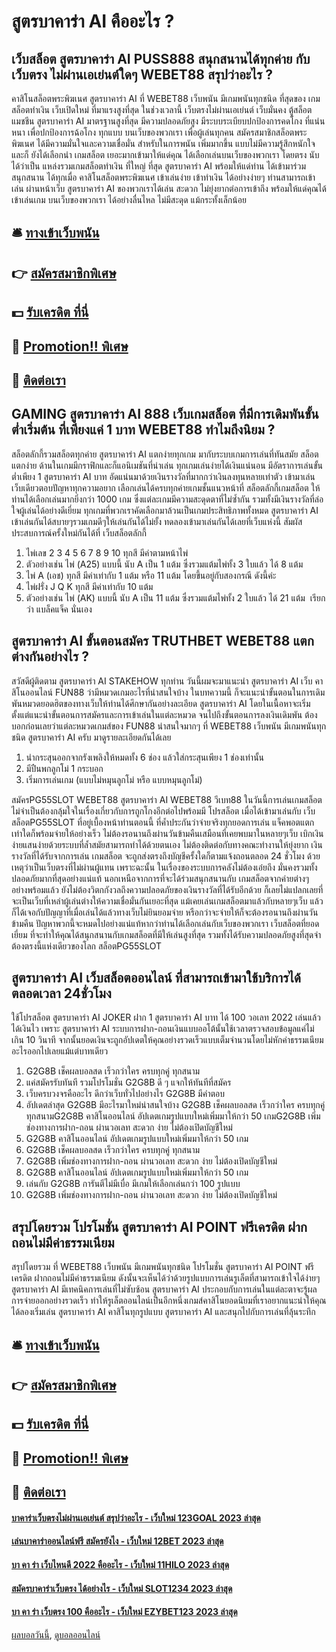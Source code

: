 # สูตรบาคาร่า AI คืออะไร ?
## เว็บสล็อต สูตรบาคาร่า AI PUSS888 สนุกสนานได้ทุกค่าย กับเว็บตรง ไม่ผ่านเอเย่นต์ใดๆ WEBET88 สรุปว่าอะไร ?
คาสิโนสล็อตพระพิฆเนศ สูตรบาคาร่า AI ที่ WEBET88 เว็บพนัน มีเกมพนันทุกชนิด ที่สุดของ เกมสล็อตทำเงิน เว็บเปิดใหม่ ที่มาแรงสูงที่สุด ในช่วงเวลานี้ เว็บตรงไม่ผ่านเอเย่นต์ เว็บมั่นคง ตู้สล็อตแมชชีน สูตรบาคาร่า AI มาตรฐานสูงที่สุด มีความปลอดภัยสูง มีระบบระเบียบปกป้องการคดโกง ที่แน่นหนา เพื่อปกป้องการฉ้อโกง ทุกแบบ บนเว็บของพวกเรา เพื่อผู้เล่นทุกคน สมัครสมาชิกสล็อตพระพิฆเนศ ได้มีความมั่นใจและความเชื่อมั่น สำหรับในการพนัน เพิ่มมากขึ้น แบบไม่มีความรู้สึกหนักใจ และก็ ยังได้เลือกนำ เกมสล็อต เยอะมากเข้ามาให้แด่คุณ ได้เลือกเล่นบนเว็บของพวกเรา โดยตรง นับได้ว่าเป็น แหล่งรวมเกมสล็อตทำเงิน ที่ใหญ่ ที่สุด สูตรบาคาร่า AI พร้อมให้แด่ท่าน ได้เข้ามาร่วมสนุกสนาน ได้ทุกเมื่อ คาสิโนสล็อตพระพิฆเนศ เข้าเล่นง่าย เข้าทำเงิน ได้อย่างง่ายๆ ท่านสามารถเข้าเล่น ผ่านหน้าเว็บ สูตรบาคาร่า AI ของพวกเราได้เล่น สะดวก ไม่ยุ่งยากต่อการเข้าถึง พร้อมให้แด่คุณได้เข้าเล่นเกม บนเว็บของพวกเรา ได้อย่างลื่นไหล ไม่มีสะดุด แม้กระทั้งเล็กน้อย

## 🛎 [ทางเข้าเว็บพนัน](https://bit.ly/3SdLNi2)
## 👉 [สมัครสมาชิกพิเศษ](https://bit.ly/3SdLNi2)
## 💵 [รับเครดิต ที่นี่](https://bit.ly/3dyRKHj)
## 👑 [Promotion!! พิเศษ](https://bit.ly/3dyRKHj)
## 📱 [ติดต่อเรา](https://bit.ly/3dyRKHj)

## GAMING สูตรบาคาร่า AI 888 เว็บเกมสล็อต ที่มีการเดิมพันขั้นต่ำเริ่มต้น ที่เพียงแค่ 1 บาท WEBET88 ทำไมถึงนิยม ?
สล็อตลักกี้รวมสล็อตทุกค่าย สูตรบาคาร่า AI แตกง่ายทุกเกม มากับระบบเกมการเล่นที่ทันสมัย สล็อตแตกง่าย ด้านในเกมมีกราฟิกและก็แอนิเมชันที่น่าเล่น ทุกเกมเล่นง่ายได้เงินแน่นอน มีอัตราการเล่นขั้นต่ำเพียง 1 สูตรบาคาร่า AI บาท อัดแน่นมาด้วยเงินรางวัลที่มากกว่าเงินลงทุนหลายเท่าตัว เข้ามาเล่นเว็บเดียวตอบปัญหาทุกความอยาก เลือกเล่นได้ครบทุกค่ายเกมชั้นแนวหน้าที่ สล็อตลักกี้เกมสล็อต ให้ท่านได้เลือกเล่นมากยิ่งกว่า 1000 เกม ซึ่งแต่ละเกมมีความสะดุดตาที่ไม่ซ้ำกัน รวมทั้งมีเงินรางวัลที่ล่อใจผู้เล่นได้อย่างดีเยี่ยม ทุกเกมที่พวกเราคัดเลือกมาล้วนเป็นเกมประสิทธิภาพทั้งหมด สูตรบาคาร่า AI เข้าเล่นกันได้สบายๆรวมเกมดีๆให้เล่นกันได้ไม่ยั้ง ทดลองเข้ามาเล่นกันได้เลยที่เว็บแห่งนี้ สัมผัสประสบการณ์ครั้งใหม่กันได้ที่ เว็บสล็อตลักกี้
1. ไพ่เลข 2 3 4 5 6 7 8 9 10 ทุกสี มีค่าตามหน้าไพ่
2. ตัวอย่างเช่น ไพ่ (A25) แบบนี้ นับ A เป็น 1 แต้ม ซึ่งรวมแต้มไพ่ทั้ง 3 ใบแล้ว ได้ 8 แต้ม
3. ไพ่ A (เอช) ทุกสี มีค่าเท่ากับ 1 แต้ม หรือ 11 แต้ม โดยขึ้นอยู่กับสองกรณี ดังนี้ค่ะ
4. ไพ่ฝรั่ง J Q K ทุกสี มีค่าเท่ากับ 10 แต้ม
5. ตัวอย่างเช่น ไพ่ (AK) แบบนี้ นับ A เป็น 11 แต้ม ซึ่งรวมแต้มไพ่ทั้ง 2 ใบแล้ว ได้ 21 แต้ม  เรียกว่า แบล็คแจ็ค นั่นเอง

## สูตรบาคาร่า AI ขั้นตอนสมัคร TRUTHBET WEBET88 แตกต่างกันอย่างไร ?
สวัสดีผู้ติดตาม สูตรบาคาร่า AI STAKEHOW ทุกท่าน วันนี้ผมจะมาแนะนำ สูตรบาคาร่า AI เว็บ คาสิโนออนไลน์ FUN88 ว่ามีหมวดเกมอะไรที่น่าสนใจบ้าง ในบทความนี้ ก็จะแนะนำขั้นตอนในการเดิมพันหมวดยอดฮิตของทางเว็บให้ท่านได้ศึกษากันอย่างละเอียด สูตรบาคาร่า AI โดยในเนื้อหาจะเริ่มตั้งแต่แนะนำขั้นตอนการสมัครและการเข้าเล่นในแต่ละหมวด จนไปถึงขั้นตอนการลงเงินเดิมพัน ต้องบอกก่อนเลยว่าแต่ละหมวดเกมส์ของ FUN88 น่าสนใจมากๆ ที่ WEBET88 เว็บพนัน มีเกมพนันทุกชนิด สูตรบาคาร่า AI ครับ มาดูรายละเอียดกันได้เลย
1. นำกระสุนออกจากรังเพลิงให้หมดทั้ง 6 ช่อง แล้วใส่กระสุนเพียง 1 ช่องเท่านั้น
2. มีปืนพกลูกโม่ 1 กระบอก
3. เริ่มการเล่นเกม (แบบไม่หมุนลูกโม่ หรือ แบบหมุนลูกโม่)

สมัครPG55SLOT WEBET88 สูตรบาคาร่า AI WEBET88 วีเบท88 ในวันนี้การเล่นเกมสล็อตไม่จำเป็นต้องกลุ้มใจในเรื่องเกี่ยวกับการถูกโกงอีกต่อไปพร้อมมี โปรสล็อต เมื่อได้เข้ามาเล่นกับ เว็บสล็อตPG55SLOT ที่อยู่เบื้องหน้าท่านตอนนี้ ที่ค้ำประกันว่าจ่ายจริงทุกยอดการเล่น แจ็คพอตแตก เท่าใดก็พร้อมจ่ายให้อย่างเร็ว ไม่ต้องรอนานถึงผ่านวันข้ามคืนเสมือนที่เคยพบมาในหลายๆเว็บ เบิกเงินง่ายแสนง่ายด้วยระบบที่ล้ำสมัยสามารถทำได้ด้วยตนเอง ไม่ต้องติดต่อกับทางคณะทำงานให้ยุ่งยาก เงินรางวัลที่ได้รับจากการเล่น เกมสล็อต จะถูกส่งตรงถึงบัญชีครั้งใดก็ตามแจ้งถอนตลอด 24 ชั่วโมง ด้วยเหตุว่าเป็นเว็บตรงที่ไม่ผ่านผู้แทน เพราะฉะนั้น ในเรื่องของระบบการคลังไม่ต้องเอ๋ยถึง มั่นคงรวมทั้งปลอดภัยมากที่สุดอย่างแน่แท้ นอกเหนือจากการที่จะได้ร่วมสนุกสนานกับ เกมสล็อตจากค่ายต่างๆ อย่างพร้อมแล้ว ยังไม่ต้องวิตกกังวลถึงความปลอดภัยของเงินรางวัลที่ได้รับอีกด้วย ก็เลยไม่แปลกเลยที่จะเป็นเว็บที่เหล่าผู้เล่นต่างให้ความเชื่อมั่นกันเยอะที่สุด แม้เคยเล่นเกมสล็อตมาแล้วกับหลายๆเว็บ แล้วก็ได้เจอกับปัญญาที่เมื่อเล่นได้แล้วทางเว็บไม่ยินยอมจ่าย หรือกว่าจะจ่ายให้ก็จะต้องรอนานถึงผ่านวันข้ามคืน ปัญหาพวกนี้จะหมดไปอย่างแน่แท้หากว่าท่านได้เลือกเล่นกับเว็บของพวกเรา เว็บสล็อตที่ยอดเยี่ยม ที่จะทำให้คุณได้สนุกสนานกับเกมสล็อตที่มีให้เล่นสูงที่สุด รวมทั้งได้รับความปลอดภัยสูงที่สุดจำต้องตรงนี้แห่งเดียวของโลก สล็อตPG55SLOT

## สูตรบาคาร่า AI เว็บสล็อตออนไลน์ ที่สามารถเข้ามาใช้บริการได้ตลอดเวลา 24ชั่วโมง
ใช้โปรสล็อต สูตรบาคาร่า AI JOKER ฝาก 1 สูตรบาคาร่า AI บาท ได้ 100 วอเลท 2022 เล่นแล้วได้เงินไว เพราะ สูตรบาคาร่า AI ระบบการฝาก-ถอนเงินแบบออโต้นั้นใช้เวลาตรวจสอบข้อมูลแค่ไม่เกิน 10 วินาที จากนั้นยอดเงินจะถูกอัปเดตให้คุณอย่างรวดเร็วแบบเต็มจำนวนโดยไม่หักค่าธรรมเนียมอะไรออกไปเลยแม้แต่บาทเดียว
1. G2G8B เช็คผลบอลสด เร็วกว่าใคร ครบทุกคู่ ทุกสนาม
2. แค่สมัครรับทันที รวมโปรโมชั่น G2G8B ดี ๆ แจกให้ทันทีที่สมัคร
3. เว็บครบวงจรคืออะไร ดีกว่าเว็บทั่วไปอย่างไร G2G8B มีคำตอบ
4. อัปเดตล่าสุด G2G8B มีอะไรมาใหม่น่าสนใจบ้าง G2G8B เช็คผลบอลสด เร็วกว่าใคร ครบทุกคู่ ทุกสนามG2G8B คาสิโนออนไลน์ อัปเดตเกมรูปแบบใหม่เพิ่มมาให้กว่า 50 เกมG2G8B เพิ่มช่องทางการฝาก-ถอน ผ่านวอเลท สะดวก ง่าย ไม่ต้องเปิดบัญชีใหม่
5. G2G8B คาสิโนออนไลน์ อัปเดตเกมรูปแบบใหม่เพิ่มมาให้กว่า 50 เกม
6. G2G8B เช็คผลบอลสด เร็วกว่าใคร ครบทุกคู่ ทุกสนาม
7. G2G8B เพิ่มช่องทางการฝาก-ถอน ผ่านวอเลท สะดวก ง่าย ไม่ต้องเปิดบัญชีใหม่
8. G2G8B คาสิโนออนไลน์ อัปเดตเกมรูปแบบใหม่เพิ่มมาให้กว่า 50 เกม
9. เล่นกับ G2G8B การันตีไม่มีเบื่อ มีเกมให้เลือกเล่นกว่า 100 รูปแบบ
10. G2G8B เพิ่มช่องทางการฝาก-ถอน ผ่านวอเลท สะดวก ง่าย ไม่ต้องเปิดบัญชีใหม่

## สรุปโดยรวม โปรโมชั่น สูตรบาคาร่า AI POINT ฟรีเครดิต ฝากถอนไม่มีค่าธรรมเนียม
สรุปโดยรวม ที่ WEBET88 เว็บพนัน มีเกมพนันทุกชนิด โปรโมชั่น สูตรบาคาร่า AI POINT ฟรีเครดิต ฝากถอนไม่มีค่าธรรมเนียม ดังนั้นจะเห็นได้ว่าด้วยรูปแบบการเล่นรูเล็ตที่สามารถเข้าใจได้ง่ายๆ สูตรบาคาร่า AI มีเทคนิคการเล่นที่ไม่ซับซ้อน สูตรบาคาร่า AI ประกอบกับการเล่นในแต่ละตาจะรู้ผลการจ่ายออกอย่างรวดเร็ว ทำให้รูเล็ตออนไลน์เป็นอีกหนึ่งเกมส์คาสิโนยอดนิยมที่เราอยากแนะนำให้คุณได้ลองเริ่มเล่น สูตรบาคาร่า AI คาสิโนทุกรูปแบบ สูตรบาคาร่า AI และสนุกไปกับการเล่นที่ลุ้นระทึก

## 🛎 [ทางเข้าเว็บพนัน](https://bit.ly/3SdLNi2)
## 👉 [สมัครสมาชิกพิเศษ](https://bit.ly/3SdLNi2)
## 💵 [รับเครดิต ที่นี่](https://bit.ly/3dyRKHj)
## 👑 [Promotion!! พิเศษ](https://bit.ly/3dyRKHj)
## 📱 [ติดต่อเรา](https://bit.ly/3dyRKHj)

#### [บาคาร่าเว็บตรงไม่ผ่านเอเย่นต์ สรุปว่าอะไร - เว็บใหม่ 123GOAL 2023 ล่าสุด](https://atom.io/themes/บาคาร่าเว็บตรงไม่ผ่านเอเย่นต์%20สรุปว่าอะไร%20-%20เว็บใหม่%20123goal%202023%20ล่าสุด)
#### [เล่นบาคาร่าออนไลน์ฟรี สมัครยังไง - เว็บใหม่ 12BET 2023 ล่าสุด](https://atom.io/themes/เล่นบาคาร่าออนไลน์ฟรี%20สมัครยังไง%20-%20เว็บใหม่%2012bet%202023%20ล่าสุด)
#### [บา คา ร่า เว็บไหนดี 2022 คืออะไร - เว็บใหม่ 11HILO 2023 ล่าสุด](https://atom.io/themes/บา%20คา%20ร่า%20เว็บไหนดี%202022%20คืออะไร%20-%20เว็บใหม่%2011hilo%202023%20ล่าสุด)
#### [สมัครบาคาร่าเว็บตรง ได้อย่างไร - เว็บใหม่ SLOT1234 2023 ล่าสุด](https://atom.io/themes/สมัครบาคาร่าเว็บตรง%20ได้อย่างไร%20-%20เว็บใหม่%20slot1234%202023%20ล่าสุด)
#### [บา คา ร่า เว็บตรง 100 คืออะไร - เว็บใหม่ EZYBET123 2023 ล่าสุด](https://atom.io/themes/บา%20คา%20ร่า%20เว็บตรง%20100%20คืออะไร%20-%20เว็บใหม่%20ezybet123%202023%20ล่าสุด)

[ผลบอลวันนี้](https://siamsport.tv "ผลบอลวันนี้"), [ดูบอลออนไลน์](https://siamsport.tv/ดูบอลสด "ดูบอลออนไลน์")